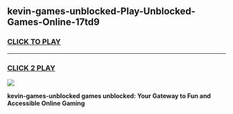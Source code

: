 
## kevin-games-unblocked-Play-Unblocked-Games-Online-17td9
<h3>
<a href="https://premium76.site?title=kevin-games-unblocked&ref=24A">CLICK TO PLAY</a></h3>
<hr>

<h3>
<a href="https://premium76.site?title=kevin-games-unblocked&ref=24A">CLICK 2 PLAY</a>
  
</h3>

<a href="https://premium76.site?title=kevin-games-unblocked&ref=24A"><img src="https://clearcache.store/games.png"></a>


**kevin-games-unblocked games unblocked: Your Gateway to Fun and Accessible Online Gaming**
